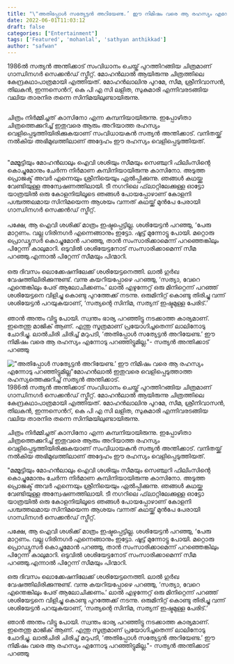 ```yaml
---
title: "\"അതിപ്പോള്‍ സത്യേട്ടന്‍ അറിയേണ്ട.’ ഈ നിമിഷം വരെ ആ രഹസ്യം എന്നോടു പറഞ്ഞിട്ടുമില്ല\"മോഹൻലാൽ ഇതുവരെ വെളിപ്പെടുത്താത്ത രഹസ്യത്തെക്കുറിച്ച് സത്യൻ അന്തിക്കാട്."
date: 2022-06-01T11:03:12
draft: false
categories: ["Entertainment"]
tags: ['Featured', 'mohanlal', 'sathyan anthikkad']
author: "safwan"
---
```


<!-- wp:paragraph -->
<p>1986ൽ സത്യൻ അന്തിക്കാട് സംവിധാനം ചെയ്ത് പുറത്തിറങ്ങിയ ചിത്രമാണ് ഗാന്ധിനഗർ സെക്കൻഡ് സ്ട്രീറ്റ്. മോഹൻലാൽ ആയിരുന്നു ചിത്രത്തിലെ കേന്ദ്രകഥാപാത്രമായി എത്തിയത്. മോഹൻലാലിനു പുറമേ, സീമ, ശ്രീനിവാസൻ, തിലകൻ, ഇന്നസെൻറ്, കെ പി എ സി ലളിത, സുകുമാരി എന്നിവരടങ്ങിയ വലിയ താരനിര തന്നെ സിനിമയിലുണ്ടായിരുന്നു.</p>
<!-- /wp:paragraph -->

<!-- wp:image {"id":337425,"sizeSlug":"large","linkDestination":"none"} -->
<figure class="wp-block-image size-large"><img src="https://cdn.boolokam.com/articles/2022/06/images-43.jpeg" alt="" class="wp-image-337425"/></figure>
<!-- /wp:image -->

<!-- wp:paragraph -->
<p>ചിത്രം നിർമ്മിച്ചത് കാസിനോ എന്ന കമ്പനിയായിരുന്നു. ഇപ്പോഴിതാ ചിത്രത്തെക്കുറിച്ച് ഇതുവരെ ആരും അറിയാത്ത രഹസ്യം വെളിപ്പെടുത്തിയിരിക്കുകയാണ് സംവിധായകൻ സത്യൻ അന്തിക്കാട്. വനിതയ്ക്ക് നൽകിയ അഭിമുഖത്തിലാണ് അദ്ദേഹം ഈ രഹസ്യം വെളിപ്പെടുത്തിയത്.</p>
<!-- /wp:paragraph -->

<!-- wp:paragraph -->
<p><br />"മമ്മൂട്ടിയും മോഹന്‍ലാലും ഐവി ശശിയും സീമയും സെഞ്ച്വറി ഫിലിംസിന്റെ കൊച്ചുമോനും ചേര്‍ന്ന നിര്‍മാണ കമ്പിനിയായിരുന്നു കാസിനോ. അടുത്ത പ്രൊജക്ട് അവര്‍ എന്നെയും ശ്രീനിയെയും ഏല്‍പ്പിക്കുന്നു. ഞങ്ങള്‍ കഥയ്ക്കു വേണ്ടിയുള്ള അന്വേഷണത്തിലായി. ടീ നഗറിലെ ഫ്‌ലാറ്റിലേക്കുള്ള ഓട്ടോ യാത്രയില്‍ ഒരു കോളനിയിലൂടെ ഞങ്ങള്‍ പോയപ്പോഴാണ് കോളനി പശ്ചത്തലമായ സിനിമയെന്ന ആശയം വന്നത് കഥയ്ക്ക് മുന്‍പേ പേരായി ഗാന്ധിനഗര്‍ സെക്കന്‍ഡ് സ്ട്രീറ്റ്.<br /><br />പക്ഷേ, ആ ഐവി ശശിക്ക് മാത്രം ഇഷ്ടപ്പെട്ടില്ല. ശശിയേട്ടന്‍ പറഞ്ഞു, ‘പേരു മാറ്റണം. വല്ല ഗിരിനഗര്‍ എന്നെങ്ങാനും ഇട്ടോ. ഷൂട്ട് മുന്നോട്ടു പോയി. മറ്റൊരു പ്രൊഡ്യൂസര്‍ കൊച്ചുമോന്‍ പറഞ്ഞു, താന്‍ സംസാരിക്കാമെന്ന് പറഞ്ഞെങ്കിലും പിറ്റേന്ന് കാലുമാറി. ഒടുവില്‍ ശശിയേട്ടനോട് സംസാരിക്കാമെന്ന് സീമ പറഞ്ഞു.എന്നാല്‍ പിറ്റേന്ന് സീമയും പിന്മാറി.<br /><br />ഒരു ദിവസം ലൊക്കേഷനിലേക്ക് ശശിയേട്ടനെത്തി. ലാല്‍ ഗുര്‍ഖ വേഷത്തിലിരിക്കുന്നുണ്ട്. വന്നു കയറിയപ്പോഴെ പറഞ്ഞു, ‘സത്യാ, വേറെ എന്തെങ്കിലും പേര് ആലോചിക്കണം.’ ലാല്‍ എഴുന്നേറ്റ് ഒരു മിനിറ്റെന്ന് പറഞ്ഞ് ശശിയേട്ടനെ വിളിച്ചു കൊണ്ടു പുറത്തേക്ക് നടന്നു. ഒരുമിനിറ്റ് കൊണ്ടു തിരിച്ചു വന്ന് ശശിയേട്ടന്‍ പറയുകയാണ്, ‘സത്യന്റെ സിനിമ, സത്യന് ഇഷ്ടമുള്ള പേരിട്.’<br /><br />ഞാന്‍ അന്തം വിട്ടു പോയി. സ്വന്തം ഭാര്യ പറഞ്ഞിട്ടു നടക്കാത്ത കാര്യമാണ്. ഇതെന്തു മാജിക് ആണ്. എന്തു സൂത്രമാണ് പ്രയോഗിച്ചതെന്ന് ലാലിനോടു ചോദിച്ചു. ലാല്‍ചിരി ചിരിച്ച് മറുപടി, ‘അതിപ്പോള്‍ സത്യേട്ടന്‍ അറിയേണ്ട.’ ഈ നിമിഷം വരെ ആ രഹസ്യം എന്നോടു പറഞ്ഞിട്ടുമില്ല."- സത്യന്‍ അന്തിക്കാട് പറഞ്ഞു</p>
<!-- /wp:paragraph -->


!["അതിപ്പോള്‍ സത്യേട്ടന്‍ അറിയേണ്ട.’ ഈ നിമിഷം വരെ ആ രഹസ്യം എന്നോടു പറഞ്ഞിട്ടുമില്ല"മോഹൻലാൽ ഇതുവരെ വെളിപ്പെടുത്താത്ത രഹസ്യത്തെക്കുറിച്ച് സത്യൻ അന്തിക്കാട്.](https://cdn.boolokam.com/articles/2022/06/images-43.jpeg)1986ൽ സത്യൻ അന്തിക്കാട് സംവിധാനം ചെയ്ത് പുറത്തിറങ്ങിയ ചിത്രമാണ് ഗാന്ധിനഗർ സെക്കൻഡ് സ്ട്രീറ്റ്. മോഹൻലാൽ ആയിരുന്നു ചിത്രത്തിലെ കേന്ദ്രകഥാപാത്രമായി എത്തിയത്. മോഹൻലാലിനു പുറമേ, സീമ, ശ്രീനിവാസൻ, തിലകൻ, ഇന്നസെൻറ്, കെ പി എ സി ലളിത, സുകുമാരി എന്നിവരടങ്ങിയ വലിയ താരനിര തന്നെ സിനിമയിലുണ്ടായിരുന്നു.

ചിത്രം നിർമ്മിച്ചത് കാസിനോ എന്ന കമ്പനിയായിരുന്നു. ഇപ്പോഴിതാ ചിത്രത്തെക്കുറിച്ച് ഇതുവരെ ആരും അറിയാത്ത രഹസ്യം വെളിപ്പെടുത്തിയിരിക്കുകയാണ് സംവിധായകൻ സത്യൻ അന്തിക്കാട്. വനിതയ്ക്ക് നൽകിയ അഭിമുഖത്തിലാണ് അദ്ദേഹം ഈ രഹസ്യം വെളിപ്പെടുത്തിയത്.

  
"മമ്മൂട്ടിയും മോഹന്‍ലാലും ഐവി ശശിയും സീമയും സെഞ്ച്വറി ഫിലിംസിന്റെ കൊച്ചുമോനും ചേര്‍ന്ന നിര്‍മാണ കമ്പിനിയായിരുന്നു കാസിനോ. അടുത്ത പ്രൊജക്ട് അവര്‍ എന്നെയും ശ്രീനിയെയും ഏല്‍പ്പിക്കുന്നു. ഞങ്ങള്‍ കഥയ്ക്കു വേണ്ടിയുള്ള അന്വേഷണത്തിലായി. ടീ നഗറിലെ ഫ്‌ലാറ്റിലേക്കുള്ള ഓട്ടോ യാത്രയില്‍ ഒരു കോളനിയിലൂടെ ഞങ്ങള്‍ പോയപ്പോഴാണ് കോളനി പശ്ചത്തലമായ സിനിമയെന്ന ആശയം വന്നത് കഥയ്ക്ക് മുന്‍പേ പേരായി ഗാന്ധിനഗര്‍ സെക്കന്‍ഡ് സ്ട്രീറ്റ്.  
  
പക്ഷേ, ആ ഐവി ശശിക്ക് മാത്രം ഇഷ്ടപ്പെട്ടില്ല. ശശിയേട്ടന്‍ പറഞ്ഞു, ‘പേരു മാറ്റണം. വല്ല ഗിരിനഗര്‍ എന്നെങ്ങാനും ഇട്ടോ. ഷൂട്ട് മുന്നോട്ടു പോയി. മറ്റൊരു പ്രൊഡ്യൂസര്‍ കൊച്ചുമോന്‍ പറഞ്ഞു, താന്‍ സംസാരിക്കാമെന്ന് പറഞ്ഞെങ്കിലും പിറ്റേന്ന് കാലുമാറി. ഒടുവില്‍ ശശിയേട്ടനോട് സംസാരിക്കാമെന്ന് സീമ പറഞ്ഞു.എന്നാല്‍ പിറ്റേന്ന് സീമയും പിന്മാറി.  
  
ഒരു ദിവസം ലൊക്കേഷനിലേക്ക് ശശിയേട്ടനെത്തി. ലാല്‍ ഗുര്‍ഖ വേഷത്തിലിരിക്കുന്നുണ്ട്. വന്നു കയറിയപ്പോഴെ പറഞ്ഞു, ‘സത്യാ, വേറെ എന്തെങ്കിലും പേര് ആലോചിക്കണം.’ ലാല്‍ എഴുന്നേറ്റ് ഒരു മിനിറ്റെന്ന് പറഞ്ഞ് ശശിയേട്ടനെ വിളിച്ചു കൊണ്ടു പുറത്തേക്ക് നടന്നു. ഒരുമിനിറ്റ് കൊണ്ടു തിരിച്ചു വന്ന് ശശിയേട്ടന്‍ പറയുകയാണ്, ‘സത്യന്റെ സിനിമ, സത്യന് ഇഷ്ടമുള്ള പേരിട്.’  
  
ഞാന്‍ അന്തം വിട്ടു പോയി. സ്വന്തം ഭാര്യ പറഞ്ഞിട്ടു നടക്കാത്ത കാര്യമാണ്. ഇതെന്തു മാജിക് ആണ്. എന്തു സൂത്രമാണ് പ്രയോഗിച്ചതെന്ന് ലാലിനോടു ചോദിച്ചു. ലാല്‍ചിരി ചിരിച്ച് മറുപടി, ‘അതിപ്പോള്‍ സത്യേട്ടന്‍ അറിയേണ്ട.’ ഈ നിമിഷം വരെ ആ രഹസ്യം എന്നോടു പറഞ്ഞിട്ടുമില്ല."- സത്യന്‍ അന്തിക്കാട് പറഞ്ഞു

